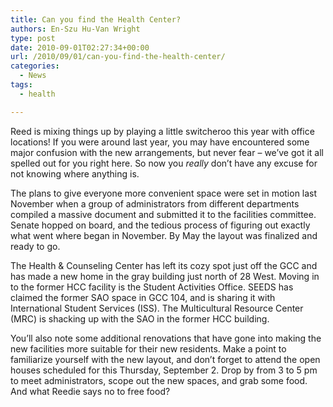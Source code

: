 ```yaml
---
title: Can you find the Health Center?
authors: En-Szu Hu-Van Wright
type: post
date: 2010-09-01T02:27:34+00:00
url: /2010/09/01/can-you-find-the-health-center/
categories:
  - News
tags:
  - health

---
```

Reed is mixing things up by playing a little switcheroo this year with office locations! If you were around last year, you may have encountered some major confusion with the new arrangements, but never fear &#8211; we&#8217;ve got it all spelled out for you right here. So now you _really_ don&#8217;t have any excuse for not knowing where anything is.

The plans to give everyone more convenient space were set in motion last November when a group of administrators from different departments compiled a massive document and submitted it to the facilities committee. Senate hopped on board, and the tedious process of figuring out exactly what went where began in November. By May the layout was finalized and ready to go.

The Health & Counseling Center has left its cozy spot just off the GCC and has made a new home in the gray building just north of 28 West. Moving in to the former HCC facility is the Student Activities Office. SEEDS has claimed the former SAO space in GCC 104, and is sharing it with International Student Services (ISS). The Multicultural Resource Center (MRC) is shacking up with the SAO in the former HCC building.

You&#8217;ll also note some additional renovations that have gone into making the new facilities more suitable for their new residents. Make a point to familiarize yourself with the new layout, and don&#8217;t forget to attend the open houses scheduled for this Thursday, September 2. Drop by from 3 to 5 pm to meet administrators, scope out the new spaces, and grab some food. And what Reedie says no to free food?